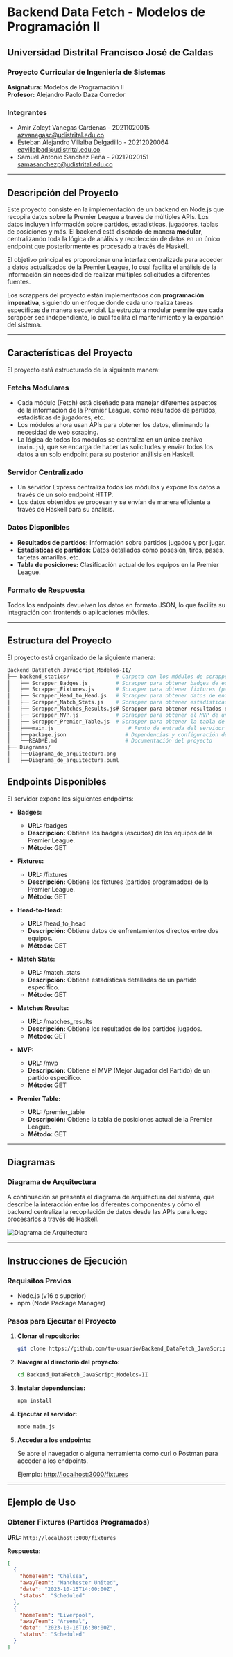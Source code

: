 # Backend Data Fetch - Modelos de Programación II
## Universidad Distrital Francisco José de Caldas
### Proyecto Curricular de Ingeniería de Sistemas

**Asignatura:** Modelos de Programación II  
**Profesor:** Alejandro Paolo Daza Corredor

### Integrantes

- Amir Zoleyt Vanegas Cárdenas - 20211020015 <br> azvanegasc@udistrital.edu.co
- Esteban Alejandro Villalba Delgadillo - 20212020064 <br> eavillalbad@udistrital.edu.co
- Samuel Antonio Sanchez Peña - 20212020151 <br> samasanchezp@udistrital.edu.co

---

## Descripción del Proyecto

Este proyecto consiste en la implementación de un backend en Node.js que recopila datos sobre la Premier League a través de múltiples APIs. Los datos incluyen información sobre partidos, estadísticas, jugadores, tablas de posiciones y más. El backend está diseñado de manera **modular**, centralizando toda la lógica de análisis y recolección de datos en un único endpoint que posteriormente es procesado a través de Haskell.

El objetivo principal es proporcionar una interfaz centralizada para acceder a datos actualizados de la Premier League, lo cual facilita el análisis de la información sin necesidad de realizar múltiples solicitudes a diferentes fuentes.

Los scrappers del proyecto están implementados con **programación imperativa**, siguiendo un enfoque donde cada uno realiza tareas específicas de manera secuencial. La estructura modular permite que cada scrapper sea independiente, lo cual facilita el mantenimiento y la expansión del sistema.

---

## Características del Proyecto

El proyecto está estructurado de la siguiente manera:

### Fetchs Modulares

- Cada módulo (Fetch) está diseñado para manejar diferentes aspectos de la información de la Premier League, como resultados de partidos, estadísticas de jugadores, etc.
- Los módulos ahora usan APIs para obtener los datos, eliminando la necesidad de web scraping.
- La lógica de todos los módulos se centraliza en un único archivo (`main.js`), que se encarga de hacer las solicitudes y enviar todos los datos a un solo endpoint para su posterior análisis en Haskell.

### Servidor Centralizado

- Un servidor Express centraliza todos los módulos y expone los datos a través de un solo endpoint HTTP.
- Los datos obtenidos se procesan y se envían de manera eficiente a través de Haskell para su análisis.

### Datos Disponibles

- **Resultados de partidos:** Información sobre partidos jugados y por jugar.
- **Estadísticas de partidos:** Datos detallados como posesión, tiros, pases, tarjetas amarillas, etc.
- **Tabla de posiciones:** Clasificación actual de los equipos en la Premier League.

### Formato de Respuesta

Todos los endpoints devuelven los datos en formato JSON, lo que facilita su integración con frontends o aplicaciones móviles.

---

## Estructura del Proyecto

El proyecto está organizado de la siguiente manera:
```bash
Backend_DataFetch_JavaScript_Modelos-II/
├── backend_statics/               # Carpeta con los módulos de scrappers
│   ├── Scrapper_Badges.js         # Scrapper para obtener badges de equipos
│   ├── Scrapper_Fixtures.js       # Scrapper para obtener fixtures (partidos)
│   ├── Scrapper_Head_to_Head.js   # Scrapper para obtener datos de enfrentamientos directos
│   ├── Scrapper_Match_Stats.js    # Scrapper para obtener estadísticas de partidos
│   ├── Scrapper_Matches_Results.js# Scrapper para obtener resultados de partidos
│   ├── Scrapper_MVP.js            # Scrapper para obtener el MVP de un partido
│   ├── Scrapper_Premier_Table.js  # Scrapper para obtener la tabla de posiciones
│   ├───main.js                        # Punto de entrada del servidor
│   ├──package.json                   # Dependencias y configuración del proyecto
│   └──README.md                      # Documentación del proyecto
├── Diagramas/
│   ├──Diagrama_de_arquitectura.png
│   ├──Diagrama_de_arquitectura.puml
```

## Endpoints Disponibles

El servidor expone los siguientes endpoints:

- **Badges:**
  - **URL:** /badges
  - **Descripción:** Obtiene los badges (escudos) de los equipos de la Premier League.
  - **Método:** GET

- **Fixtures:**
  - **URL:** /fixtures
  - **Descripción:** Obtiene los fixtures (partidos programados) de la Premier League.
  - **Método:** GET

- **Head-to-Head:**
  - **URL:** /head_to_head
  - **Descripción:** Obtiene datos de enfrentamientos directos entre dos equipos.
  - **Método:** GET

- **Match Stats:**
  - **URL:** /match_stats
  - **Descripción:** Obtiene estadísticas detalladas de un partido específico.
  - **Método:** GET

- **Matches Results:**
  - **URL:** /matches_results
  - **Descripción:** Obtiene los resultados de los partidos jugados.
  - **Método:** GET

- **MVP:**
  - **URL:** /mvp
  - **Descripción:** Obtiene el MVP (Mejor Jugador del Partido) de un partido específico.
  - **Método:** GET

- **Premier Table:**
  - **URL:** /premier_table
  - **Descripción:** Obtiene la tabla de posiciones actual de la Premier League.
  - **Método:** GET

---

## Diagramas

### Diagrama de Arquitectura

A continuación se presenta el diagrama de arquitectura del sistema, que describe la interacción entre los diferentes componentes y cómo el backend centraliza la recopilación de datos desde las APIs para luego procesarlos a través de Haskell.

![Diagrama de Arquitectura](Diagramas/Diagrama_de_arquitectura.png)

---
## Instrucciones de Ejecución

### Requisitos Previos

- Node.js (v16 o superior)
- npm (Node Package Manager)

### Pasos para Ejecutar el Proyecto

1. **Clonar el repositorio:**

    ```bash
    git clone https://github.com/tu-usuario/Backend_DataFetch_JavaScript_Modelos-II.git
    ```

2. **Navegar al directorio del proyecto:**

    ```bash
    cd Backend_DataFetch_JavaScript_Modelos-II
    ```

3. **Instalar dependencias:**

    ```bash
    npm install
    ```

4. **Ejecutar el servidor:**

    ```bash
    node main.js
    ```

5. **Acceder a los endpoints:**

    Se abre el navegador o alguna herramienta como curl o Postman para acceder a los endpoints.

    Ejemplo: [http://localhost:3000/fixtures](http://localhost:3000/fixtures)

---

## Ejemplo de Uso

### Obtener Fixtures (Partidos Programados)

**URL:** `http://localhost:3000/fixtures`

**Respuesta:**

```json
[
  {
    "homeTeam": "Chelsea",
    "awayTeam": "Manchester United",
    "date": "2023-10-15T14:00:00Z",
    "status": "Scheduled"
  },
  {
    "homeTeam": "Liverpool",
    "awayTeam": "Arsenal",
    "date": "2023-10-16T16:30:00Z",
    "status": "Scheduled"
  }
]
